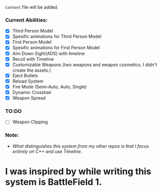 `Content` file will be added.

### Current Abilities:
  - [x] Third Person Model
  - [x] Spesific animations for Third Person Model
  - [x] First Person Model
  - [x] Spesific animations for First Person Model
  - [x] Aim Down Sight(ADS) with timeline
  - [x] Recoil with Timeline
  - [x] Customizable Weapons (two weapons and weapon cosmetics. I didn't create the assets.)
  - [x] Eject Bullets
  - [x] Reload System
  - [x] Fire Mode (Semi-Auto, Auto, Single)
  - [x] Dynamic Crosshair
  - [x] Weapon Spread

### TO:DO
  - [ ] Weapon Clipping

### Note:
*  _What distinguishes this system from my other repos is that I focus entirely on C++ and use Timeline._

  # I was inspired by while writing this system is BattleField 1.
